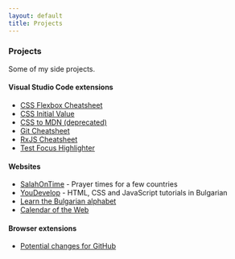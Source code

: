 ```yaml
---
layout: default
title: Projects
---
```


### Projects

Some of my side projects.

#### Visual Studio Code extensions

- [CSS Flexbox Cheatsheet](https://marketplace.visualstudio.com/items?itemName=dzhavat.css-flexbox-cheatsheet)
- [CSS Initial Value](https://marketplace.visualstudio.com/items?itemName=dzhavat.css-initial-value)
- [CSS to MDN (deprecated)](https://marketplace.visualstudio.com/items?itemName=dzhavat.css-to-mdn)
- [Git Cheatsheet](https://marketplace.visualstudio.com/items?itemName=dzhavat.git-cheatsheet)
- [RxJS Cheatsheet](https://marketplace.visualstudio.com/items?itemName=dzhavat.rxjs-cheatsheet)
- [Test Focus Highlighter](https://marketplace.visualstudio.com/items?itemName=dzhavat.test-focus-highlighter)

#### Websites

- [SalahOnTime](https://salahontime.com/) - Prayer times for a few countries
- [YouDevelop](https://www.youdevelop.net/) - HTML, CSS and JavaScript tutorials in Bulgarian
- [Learn the Bulgarian alphabet](https://dzhavatushev.com/alphabet/)
- [Calendar of the Web](https://github.com/dzhavat/calendar-of-the-web)

#### Browser extensions

- [Potential changes for GitHub](https://github.com/dzhavat/potential-changes-for-github)